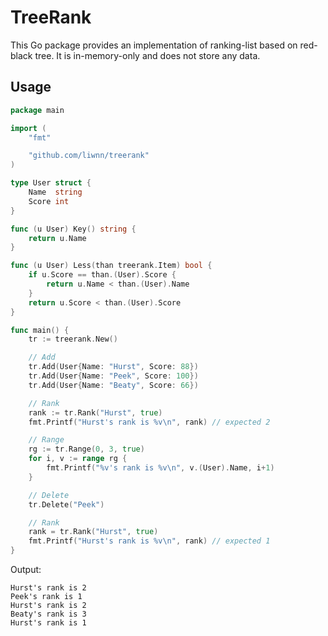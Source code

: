 # TreeRank
This Go package provides an implementation of ranking-list based on red-black tree. It is in-memory-only and does not store any data. 

## Usage
``` go
package main

import (
	"fmt"

	"github.com/liwnn/treerank"
)

type User struct {
	Name  string
	Score int
}

func (u User) Key() string {
	return u.Name
}

func (u User) Less(than treerank.Item) bool {
	if u.Score == than.(User).Score {
		return u.Name < than.(User).Name
	}
	return u.Score < than.(User).Score
}

func main() {
	tr := treerank.New()

	// Add
	tr.Add(User{Name: "Hurst", Score: 88})
	tr.Add(User{Name: "Peek", Score: 100})
	tr.Add(User{Name: "Beaty", Score: 66})

	// Rank
	rank := tr.Rank("Hurst", true)
	fmt.Printf("Hurst's rank is %v\n", rank) // expected 2

	// Range
	rg := tr.Range(0, 3, true)
	for i, v := range rg {
		fmt.Printf("%v's rank is %v\n", v.(User).Name, i+1)
	}

	// Delete
	tr.Delete("Peek")

	// Rank
	rank = tr.Rank("Hurst", true)
	fmt.Printf("Hurst's rank is %v\n", rank) // expected 1
}

```
Output:
```
Hurst's rank is 2
Peek's rank is 1
Hurst's rank is 2
Beaty's rank is 3
Hurst's rank is 1
```